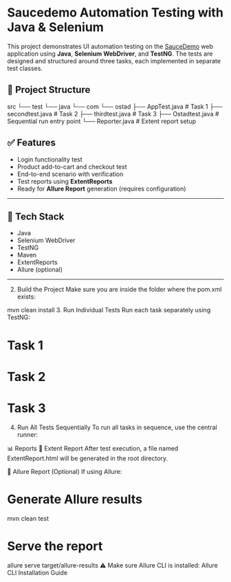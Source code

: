 # Saucedemo Automation Testing with Java & Selenium

This project demonstrates UI automation testing on the [SauceDemo](https://www.saucedemo.com/) web application using **Java**, **Selenium WebDriver**, and **TestNG**. The tests are designed and structured around three tasks, each implemented in separate test classes.

## 📁 Project Structure

src
└── test
└── java
└── com
└── ostad
├── AppTest.java # Task 1
├── secondtest.java # Task 2
├── thirdtest.java # Task 3
├── Ostadtest.java # Sequential run entry point
└── Reporter.java # Extent report setup


## ✅ Features

- Login functionality test
- Product add-to-cart and checkout test
- End-to-end scenario with verification
- Test reports using **ExtentReports**
- Ready for **Allure Report** generation (requires configuration)

---

## 🔧 Tech Stack

- Java
- Selenium WebDriver
- TestNG
- Maven
- ExtentReports
- Allure (optional)

---

2. Build the Project
Make sure you are inside the folder where the pom.xml exists:


mvn clean install
3. Run Individual Tests
Run each task separately using TestNG:


# Task 1


# Task 2
# Task 3

4. Run All Tests Sequentially
To run all tasks in sequence, use the central runner:


📊 Reports
📘 Extent Report
After test execution, a file named ExtentReport.html will be generated in the root directory.

📗 Allure Report (Optional)
If using Allure:


# Generate Allure results
mvn clean test

# Serve the report
allure serve target/allure-results
⚠️ Make sure Allure CLI is installed: Allure CLI Installation Guide

